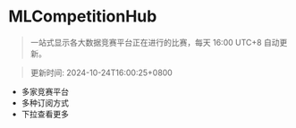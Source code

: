 # MLCompetitionHub

> 一站式显示各大数据竞赛平台正在进行的比赛，每天 16:00 UTC+8 自动更新。
  
> 更新时间: 2024-10-24T16:00:25+0800 

* 多家竞赛平台
* 多种订阅方式
* 下拉查看更多